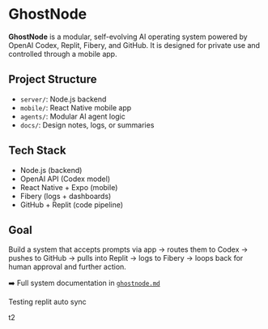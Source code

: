 # GhostNode

**GhostNode** is a modular, self-evolving AI operating system powered by OpenAI Codex, Replit, Fibery, and GitHub. It is designed for private use and controlled through a mobile app.

## Project Structure
- `server/`: Node.js backend
- `mobile/`: React Native mobile app
- `agents/`: Modular AI agent logic
- `docs/`: Design notes, logs, or summaries

## Tech Stack
- Node.js (backend)
- OpenAI API (Codex model)
- React Native + Expo (mobile)
- Fibery (logs + dashboards)
- GitHub + Replit (code pipeline)

## Goal
Build a system that accepts prompts via app → routes them to Codex → pushes to GitHub → pulls into Replit → logs to Fibery → loops back for human approval and further action.

➡️ Full system documentation in [`ghostnode.md`](./ghostnode.md)

Testing replit auto sync

t2
